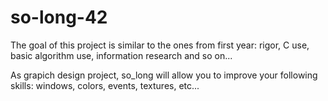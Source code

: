 # so-long-42

The goal of this project is similar to the ones from first year: rigor, C use, basic algorithm use, information research and so on...

As grapich design project, so_long will allow you to improve your following skills: windows, colors, events, textures, etc...
